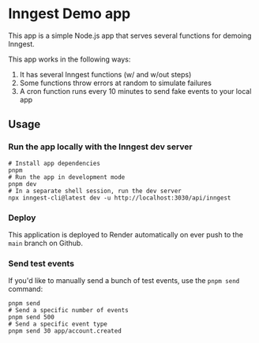 # Inngest Demo app

This app is a simple Node.js app that serves several functions for demoing Inngest.

This app works in the following ways:

1. It has several Inngest functions (w/ and w/out steps)
2. Some functions throw errors at random to simulate failures
3. A cron function runs every 10 minutes to send fake events to your local app

## Usage

### Run the app locally with the Inngest dev server

```
# Install app dependencies
pnpm
# Run the app in development mode
pnpm dev
# In a separate shell session, run the dev server
npx inngest-cli@latest dev -u http://localhost:3030/api/inngest
```

### Deploy

This application is deployed to Render automatically on ever push to the `main` branch on Github.

### Send test events

If you'd like to manually send a bunch of test events, use the `pnpm send` command:

```shell
pnpm send
# Send a specific number of events
pnpm send 500
# Send a specific event type
pnpm send 30 app/account.created
```
